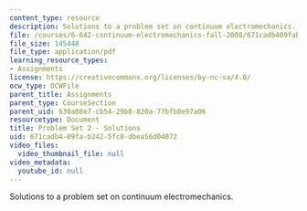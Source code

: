 ```yaml
---
content_type: resource
description: Solutions to a problem set on continuum electromechanics.
file: /courses/6-642-continuum-electromechanics-fall-2008/671cadb409fab2425fc0dbea56d04072_pset2_soln.pdf
file_size: 145448
file_type: application/pdf
learning_resource_types:
- Assignments
license: https://creativecommons.org/licenses/by-nc-sa/4.0/
ocw_type: OCWFile
parent_title: Assignments
parent_type: CourseSection
parent_uid: 630a08e7-cb54-29b8-820a-77bfb0e97a06
resourcetype: Document
title: Problem Set 2 - Solutions
uid: 671cadb4-09fa-b242-5fc0-dbea56d04072
video_files:
  video_thumbnail_file: null
video_metadata:
  youtube_id: null
---
```

Solutions to a problem set on continuum electromechanics.